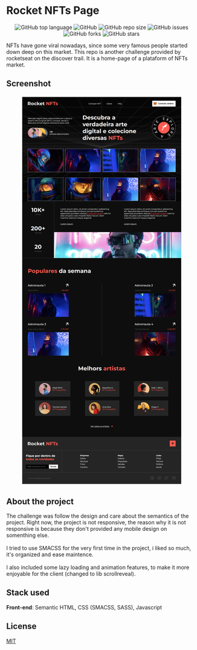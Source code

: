 # Rocket NFTs Page

<div align="center">

![GitHub top language](https://img.shields.io/github/languages/top/KaiqueMCR/NFTs-Page?color=%23f06529)
![GitHub](https://img.shields.io/github/license/KaiqueMCR/NFTs-page
)
![GitHub repo size](https://img.shields.io/github/repo-size/KaiqueMCR/NFTs-page
)
![GitHub issues](https://img.shields.io/github/issues/KaiqueMCR/NFTs-page
)
![GitHub forks](https://img.shields.io/github/forks/KaiqueMCR/NFTs-page
)
![GitHub stars](https://img.shields.io/github/stars/KaiqueMCR/NFTs-page
)

</div>


NFTs have gone viral nowadays, since some very famous people started down deep on this market. This repo is another challenge provided by rocketseat on the discover trail. It is a home-page of a plataform of NFTs market.

## Screenshot

<h3 align="center">
  <img src="./assets/screenshot.png" />
</h3>

## About the project

The challenge was follow the design and care about the semantics of the project. Right now, the project is not responsive, the reason why it is not responsive is because they don't provided any mobile design on somenthing else.
<br><br>
I tried to use SMACSS for the very first time in the project, i liked so much, it's organized and ease maintence.
<br><br>
I also included some lazy loading and animation features, to make it more enjoyable for the client (changed to lib scrollreveal).

## Stack used

**Front-end**: Semantic HTML, CSS (SMACSS, SASS), Javascript

## License

[MIT](https://choosealicense.com/licenses/mit/)
